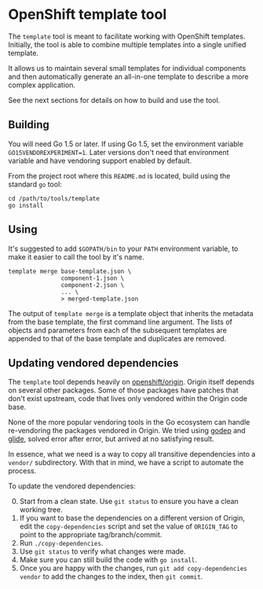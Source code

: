 # OpenShift template tool

The `template` tool is meant to facilitate working with OpenShift templates.
Initially, the tool is able to combine multiple templates into a single unified
template.

It allows us to maintain several small templates for individual components and
then automatically generate an all-in-one template to describe a more complex
application.

See the next sections for details on how to build and use the tool.

## Building

You will need Go 1.5 or later. If using Go 1.5, set the environment variable
`GO15VENDOREXPERIMENT=1`. Later versions don't need that environment variable
and have vendoring support enabled by default.

From the project root where this `README.md` is located, build using the
standard `go` tool:

```
cd /path/to/tools/template
go install
```

## Using

It's suggested to add `$GOPATH/bin` to your `PATH` environment variable, to make
it easier to call the tool by it's name.

```
template merge base-template.json \
               component-1.json \
               component-2.json \
               ... \
               > merged-template.json
```

The output of `template merge` is a template object that inherits the metadata
from the base template, the first command line argument. The lists of objects
and parameters from each of the subsequent templates are appended to that of the
base template and duplicates are removed.

## Updating vendored dependencies

The `template` tool depends heavily on
[openshift/origin](https://github.com/openshift/origin). Origin itself depends
on several other packages. Some of those packages have patches that don't exist
upstream, code that lives only vendored within the Origin code base.

None of the more popular vendoring tools in the Go ecosystem can handle
re-vendoring the packages vendored in Origin. We tried using
[godep](https://github.com/tools/godep) and
[glide](https://github.com/Masterminds/glide), solved error after error, but
arrived at no satisfying result.

In essence, what we need is a way to copy all transitive dependencies into a
`vendor/` subdirectory. With that in mind, we have a script to automate the
process.

To update the vendored dependencies:

0. Start from a clean state. Use `git status` to ensure you have a clean
   working tree.
1. If you want to base the dependencies on a different version of Origin, edit
   the `copy-dependencies` script and set the value of `ORIGIN_TAG` to point to
   the appropriate tag/branch/commit.
2. Run `./copy-dependencies`.
3. Use `git status` to verify what changes were made.
4. Make sure you can still build the code with `go install`.
5. Once you are happy with the changes, run `git add copy-dependencies vendor`
   to add the changes to the index, then `git commit`.
